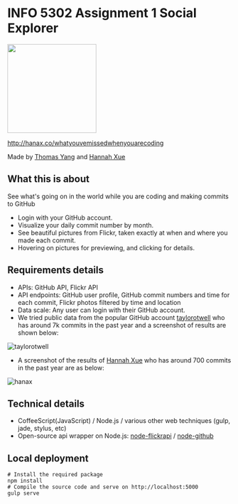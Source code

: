 # INFO 5302 Assignment 1 Social Explorer
<img src='http://hanax.co/whatyouvemissedwhenyouarecoding/assets/images/logo.png' width='200px'/>

http://hanax.co/whatyouvemissedwhenyouarecoding

Made by [Thomas Yang](http://thomas-yang.me) and [Hannah Xue](http://hanax.co)

## What this is about
See what's going on in the world while you are coding and making commits to GitHub
* Login with your GitHub account.
* Visualize your daily commit number by month.
* See beautiful pictures from Flickr, taken exactly at when and where you made each commit.
* Hovering on pictures for previewing, and clicking for details.

## Requirements details
* APIs: GitHub API, Flickr API
* API endpoints: GitHub user profile, GitHub commit numbers and time for each commit, Flickr photos filtered by time and location
* Data scale: Any user can login with their GitHub account. 
* We tried public data from the popular GitHub account [taylorotwell](http://github.com/taylorotwell) who has around 7k commits in the past year and a screenshot of results are shown below:

![taylorotwell](http://hanax.github.io/whatyouvemissedwhenyouarecoding/assets/readme_files/taylorotwell.jpg)

* A screenshot of the results of [Hannah Xue](http://github.com/hanax) who has around 700 commits in the past year are as below:

![hanax](http://hanax.github.io/whatyouvemissedwhenyouarecoding/assets/readme_files/hanax.jpg)

## Technical details
* CoffeeScript(JavaScript) / Node.js / various other web techniques (gulp, jade, stylus, etc)
* Open-source api wrapper on Node.js: [node-flickrapi](https://github.com/Pomax/node-flickrapi) / [node-github](https://github.com/mikedeboer/node-github)

## Local deployment
```
# Install the required package
npm install
# Compile the source code and serve on http://localhost:5000
gulp serve
```
